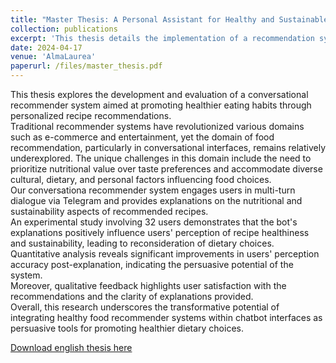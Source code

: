 ```yaml
---
title: "Master Thesis: A Personal Assistant for Healthy and Sustainable Food Recommendations"
collection: publications
excerpt: 'This thesis details the implementation of a recommendation system for healthy recipes, integrated into a chatbot. The system emphasizes persuasive explanations aimed at motivating users to adopt healthier eating habits. The chatbot collects user preferences, nutritional goals, dietary restrictions, and other relevant data to generate personalized recipe recommendations. It employs tailored persuasive explanations to highlight the nutritional values of recommended recipes and encourage healthier choices.'
date: 2024-04-17
venue: 'AlmaLaurea'
paperurl: /files/master_thesis.pdf
---
```

This thesis explores the development and evaluation of a conversational recommender system aimed at promoting healthier eating habits through personalized recipe recommendations. \
Traditional recommender systems have revolutionized various domains such as e-commerce and entertainment, yet the domain of food recommendation, particularly in conversational interfaces, remains relatively underexplored. The unique challenges in this domain include the need to prioritize nutritional value over taste preferences and accommodate diverse cultural, dietary, and personal factors influencing food choices. \
Our conversationa recommender system engages users in multi-turn dialogue via Telegram and provides explanations on the nutritional and sustainability aspects of recommended recipes. \
An experimental study involving 32 users demonstrates that the bot's explanations positively influence users' perception of recipe healthiness and sustainability, leading to reconsideration of dietary choices. Quantitative analysis reveals significant improvements in users' perception accuracy post-explanation, indicating the persuasive potential of the system. \
Moreover, qualitative feedback highlights user satisfaction with the recommendations and the clarity of explanations provided. \
Overall, this research underscores the transformative potential of integrating healthy food recommender systems within chatbot interfaces as persuasive tools for promoting healthier dietary choices.

[Download english thesis here](/files/master_thesis.pdf)